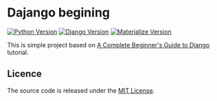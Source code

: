 # Dajango begining 

[![Python Version](https://img.shields.io/badge/python-3.6-brightgreen.svg)](https://python.org)
[![Django Version](https://img.shields.io/badge/django-1.11-brightgreen.svg)](https://djangoproject.com)
[![Materialize Version](http://materializecss.com/)](http://materializecss.com/)

This is simple project based on [A Complete Beginner's Guide to Django](https://simpleisbetterthancomplex.com/series/beginners-guide/1.11/) tutorial.


## Licence
The source code is released under the [MIT License](https://github.com/polieter/Django_beginning/blob/master/LICENSE).